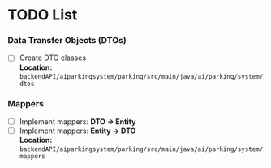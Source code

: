 # TODO List

### Data Transfer Objects (DTOs)
- [ ] Create DTO classes  
  **Location:** `backendAPI/aiparkingsystem/parking/src/main/java/ai/parking/system/dtos`

### Mappers
- [ ] Implement mappers: **DTO → Entity**
- [ ] Implement mappers: **Entity → DTO**  
  **Location:** `backendAPI/aiparkingsystem/parking/src/main/java/ai/parking/system/mappers`
